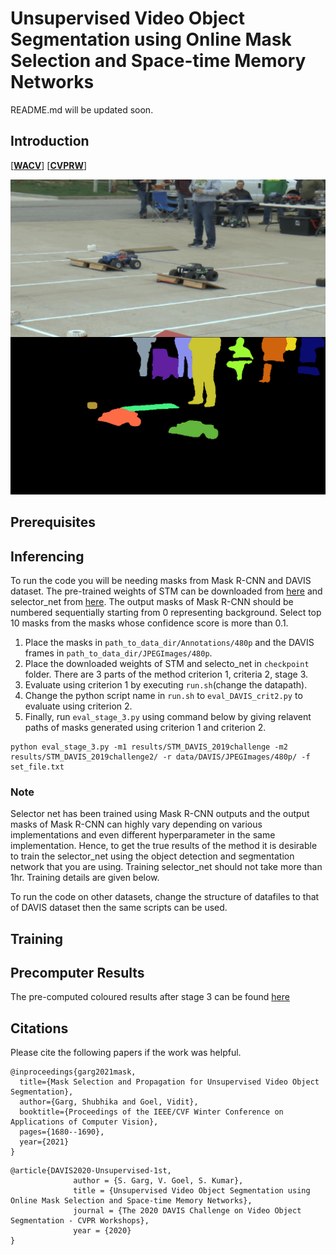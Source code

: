 # Unsupervised Video Object Segmentation using Online Mask Selection and Space-time Memory Networks


README.md will be updated soon. 

## Introduction
[[**WACV**](https://openaccess.thecvf.com/content/WACV2021/papers/Garg_Mask_Selection_and_Propagation_for_Unsupervised_Video_Object_Segmentation_WACV_2021_paper.pdf)] [[**CVPRW**](https://davischallenge.org/challenge2020/papers/DAVIS-Unsupervised-Challenge-1st-Team.pdf)]

![](final.gif)

## Prerequisites

## Inferencing
To run the code you will be needing masks from Mask R-CNN and DAVIS dataset. The pre-trained weights of STM can be downloaded from [here](https://github.com/seoungwugoh/STM) and selector_net from [here](https://drive.google.com/file/d/1PRdYnrSgvHmfi9G85pPbqhD2Ns0nm4NS/view?usp=sharing). The output masks of Mask R-CNN should be numbered sequentially starting from 0 representing background. Select top 10 masks from the masks whose confidence score is more than 0.1. 

1. Place the masks in `path_to_data_dir/Annotations/480p` and the DAVIS frames in `path_to_data_dir/JPEGImages/480p`. 
2. Place the downloaded weights of STM and selecto_net in `checkpoint` folder. There are 3 parts of the method criterion 1, criteria 2, stage 3. 
3. Evaluate using criterion 1 by executing `run.sh`(change the datapath).
4. Change the python script name in `run.sh` to `eval_DAVIS_crit2.py` to evaluate using criterion 2. 
5. Finally, run `eval_stage_3.py` using command below by giving relavent paths of masks generated using criterion 1 and criterion 2. 

```
python eval_stage_3.py -m1 results/STM_DAVIS_2019challenge -m2 results/STM_DAVIS_2019challenge2/ -r data/DAVIS/JPEGImages/480p/ -f set_file.txt
```
### Note
Selector net has been trained using Mask R-CNN outputs and the output masks of Mask R-CNN can highly vary depending on various implementations and even different hyperparameter in the same implementation. Hence, to get the true results of the method it is desirable to train the selector_net using the object detection and segmentation network that you are using. Training selector_net should not take more than 1hr. Training details are given below.

To run the code on other datasets, change the structure of datafiles to that of DAVIS dataset then the same scripts can be used.

## Training

## Precomputer Results

The pre-computed coloured results after stage 3 can be found [here](https://drive.google.com/file/d/1UTo8BjupsLd8X_kkFzuM7ACt-L5J-K8W/view?usp=sharing)

## Citations
Please cite the following papers if the work was helpful.
```
@inproceedings{garg2021mask,
  title={Mask Selection and Propagation for Unsupervised Video Object Segmentation},
  author={Garg, Shubhika and Goel, Vidit},
  booktitle={Proceedings of the IEEE/CVF Winter Conference on Applications of Computer Vision},
  pages={1680--1690},
  year={2021}
}
```
```
@article{DAVIS2020-Unsupervised-1st,
              author = {S. Garg, V. Goel, S. Kumar},
              title = {Unsupervised Video Object Segmentation using Online Mask Selection and Space-time Memory Networks},
              journal = {The 2020 DAVIS Challenge on Video Object Segmentation - CVPR Workshops},
              year = {2020}
}
```
            


